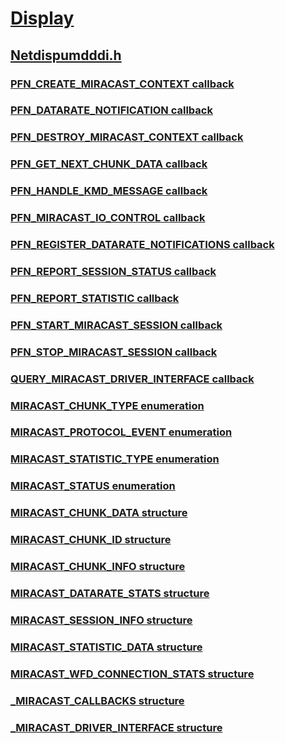# [Display](../_display/index.md)
## [Netdispumdddi.h](index.md)
### [PFN_CREATE_MIRACAST_CONTEXT callback](../netdispumdddi/nc-netdispumdddi-pfn_create_miracast_context.md)
### [PFN_DATARATE_NOTIFICATION callback](../netdispumdddi/nc-netdispumdddi-pfn_datarate_notification.md)
### [PFN_DESTROY_MIRACAST_CONTEXT callback](../netdispumdddi/nc-netdispumdddi-pfn_destroy_miracast_context.md)
### [PFN_GET_NEXT_CHUNK_DATA callback](../netdispumdddi/nc-netdispumdddi-pfn_get_next_chunk_data.md)
### [PFN_HANDLE_KMD_MESSAGE callback](../netdispumdddi/nc-netdispumdddi-pfn_handle_kmd_message.md)
### [PFN_MIRACAST_IO_CONTROL callback](../netdispumdddi/nc-netdispumdddi-pfn_miracast_io_control.md)
### [PFN_REGISTER_DATARATE_NOTIFICATIONS callback](../netdispumdddi/nc-netdispumdddi-pfn_register_datarate_notifications.md)
### [PFN_REPORT_SESSION_STATUS callback](../netdispumdddi/nc-netdispumdddi-pfn_report_session_status.md)
### [PFN_REPORT_STATISTIC callback](../netdispumdddi/nc-netdispumdddi-pfn_report_statistic.md)
### [PFN_START_MIRACAST_SESSION callback](../netdispumdddi/nc-netdispumdddi-pfn_start_miracast_session.md)
### [PFN_STOP_MIRACAST_SESSION callback](../netdispumdddi/nc-netdispumdddi-pfn_stop_miracast_session.md)
### [QUERY_MIRACAST_DRIVER_INTERFACE callback](../netdispumdddi/nc-netdispumdddi-query_miracast_driver_interface.md)
### [MIRACAST_CHUNK_TYPE enumeration](../netdispumdddi/ne-netdispumdddi-miracast_chunk_type.md)
### [MIRACAST_PROTOCOL_EVENT enumeration](../netdispumdddi/ne-netdispumdddi-miracast_protocol_event.md)
### [MIRACAST_STATISTIC_TYPE enumeration](../netdispumdddi/ne-netdispumdddi-miracast_statistic_type.md)
### [MIRACAST_STATUS enumeration](../netdispumdddi/ne-netdispumdddi-miracast_status.md)
### [MIRACAST_CHUNK_DATA structure](../netdispumdddi/ns-netdispumdddi-miracast_chunk_data.md)
### [MIRACAST_CHUNK_ID structure](../netdispumdddi/ns-netdispumdddi-miracast_chunk_id.md)
### [MIRACAST_CHUNK_INFO structure](../netdispumdddi/ns-netdispumdddi-miracast_chunk_info.md)
### [MIRACAST_DATARATE_STATS structure](../netdispumdddi/ns-netdispumdddi-miracast_datarate_stats.md)
### [MIRACAST_SESSION_INFO structure](../netdispumdddi/ns-netdispumdddi-miracast_session_info.md)
### [MIRACAST_STATISTIC_DATA structure](../netdispumdddi/ns-netdispumdddi-miracast_statistic_data.md)
### [MIRACAST_WFD_CONNECTION_STATS structure](../netdispumdddi/ns-netdispumdddi-miracast_wfd_connection_stats.md)
### [_MIRACAST_CALLBACKS structure](../netdispumdddi/ns-netdispumdddi-_miracast_callbacks.md)
### [_MIRACAST_DRIVER_INTERFACE structure](../netdispumdddi/ns-netdispumdddi-_miracast_driver_interface.md)
